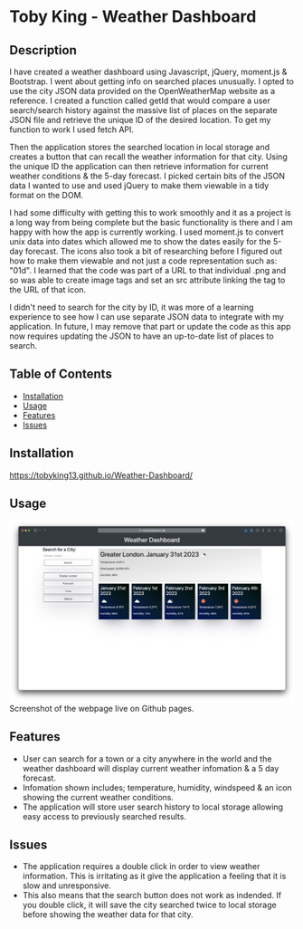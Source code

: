 # Toby King - Weather Dashboard

## Description

I have created a weather dashboard using Javascript, jQuery, moment.js & Bootstrap. I went about getting info on searched places unusually. I opted to use the city JSON data provided on the OpenWeatherMap website as a reference. I created a function called getId that would compare a user search/search history against the massive list of places on the separate JSON file and retrieve the unique ID of the desired location. To get my function to work I used fetch API.

Then the application stores the searched location in local storage and creates a button that can recall the weather information for that city. Using the unique ID the application can then retrieve information for current weather conditions & the 5-day forecast. I picked certain bits of the JSON data I wanted to use and used jQuery to make them viewable in a tidy format on the DOM.

I had some difficulty with getting this to work smoothly and it as a project is a long way from being complete but the basic functionality is there and I am happy with how the app is currently working. I used moment.js to convert unix data into dates which allowed me to show the dates easily for the 5-day forecast. The icons also took a bit of researching before I figured out how to make them viewable and not just a code representation such as: "01d". I learned that the code was part of a URL to that individual .png and so was able to create image tags and set an src attribute linking the tag to the URL of that icon.

I didn't need to search for the city by ID, it was more of a learning experience to see how I can use separate JSON data to integrate with my application. In future, I may remove that part or update the code as this app now requires updating the JSON to have an up-to-date list of places to search.

## Table of Contents

- [Installation](#installation)
- [Usage](#usage)
- [Features](#features)
- [Issues](#issues)

## Installation

https://tobyking13.github.io/Weather-Dashboard/

## Usage

![Toby King Weather Dashboard](./images/Screenshot-Weather-Dashboard.png "Toby King Weather Dashboard" )
Screenshot of the webpage live on Github pages.

## Features

* User can search for a town or a city anywhere in the world and the weather dashboard will display current weather infomation & a 5 day forecast.
* Infomation shown includes; temperature, humidity, windspeed & an icon showing the current weather conditions.
* The application will store user search history to local storage allowing easy access to previously searched results.  

## Issues

* The application requires a double click in order to view weather information. This is irritating as it give the application a feeling that it is slow and unresponsive.
* This also means that the search button does not work as indended. If you double click, it will save the city searched twice to local storage before showing the weather data for that city. 